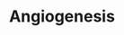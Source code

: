 ---
annotations:
- id: PW:0000650
  parent: signaling pathway
  type: Pathway Ontology
  value: signaling pathway pertinent to development
- id: PW:0000004
  parent: regulatory pathway
  type: Pathway Ontology
  value: regulatory pathway
authors:
- LauraS
- Khanspers
- AlexanderPico
- MaintBot
- Toxlab
- MartijnVanIersel
- Egonw
- Zari
- MirellaKalafati
- Mkutmon
citedin:
- link: PMC9294413
- link: PMC8868589
- link: PMC8155553
- link: PMC5085087
communities:
- CPTAC
description: This pathway is a concise and simplified version of the basic proteins
  involved in angiogenesis. The proces is regulated by hyopoxia, which results in
  the transcription of eg. VEGF1, FGF2, PDGFbeta, MMP9, MMP2 and Ang1. These proteins
  bind to their receptors and by doing this they initiate different pathways that
  result in vessel formation.  Proteins on this pathway have targeted assays available
  via the [https://assays.cancer.gov/available_assays?wp_id=WP1539 CPTAC Assay Portal]
last-edited: 2021-05-27
ndex: fa32efa7-8b62-11eb-9e72-0ac135e8bacf
organisms:
- Homo sapiens
redirect_from:
- /index.php/Pathway:WP1539
- /instance/WP1539
revision: null
schema-jsonld:
- '@context': https://schema.org/
  '@id': https://wikipathways.github.io/pathways/WP1539.html
  '@type': Dataset
  creator:
    '@type': Organization
    name: WikiPathways
  description: This pathway is a concise and simplified version of the basic proteins
    involved in angiogenesis. The proces is regulated by hyopoxia, which results in
    the transcription of eg. VEGF1, FGF2, PDGFbeta, MMP9, MMP2 and Ang1. These proteins
    bind to their receptors and by doing this they initiate different pathways that
    result in vessel formation.  Proteins on this pathway have targeted assays available
    via the [https://assays.cancer.gov/available_assays?wp_id=WP1539 CPTAC Assay Portal]
  keywords:
  - AKT1
  - ARNT
  - Ang 1
  - CBP
  - FAK
  - FGF2
  - FGFR2
  - FLT1
  - HIF1A
  - MAPK1
  - MMP2
  - MMP9
  - NOS
  - PDGFB
  - PDGFRA
  - PI3K
  - PLCG1
  - SMAD1
  - SRC
  - TIE2
  - TIMP2
  - TIMP3
  - VEGFA
  - VEGFR2
  - p38 MAPK
  - sTIE2
  license: CC0
  name: Angiogenesis
seo: CreativeWork
title: Angiogenesis
wpid: WP1539
---